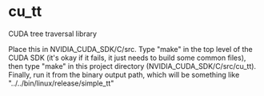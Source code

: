 cu_tt
=====

CUDA tree traversal library

Place this in NVIDIA_CUDA_SDK/C/src. Type "make" in the top level of the CUDA SDK (it's okay if it fails, it just needs to build some common files), then type "make" in this project directory (NVIDIA_CUDA_SDK/C/src/cu_tt). Finally, run it from the binary output path, which will be something like "../../bin/linux/release/simple_tt"

